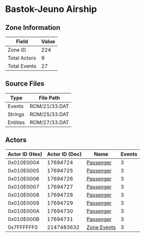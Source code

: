 # Bastok-Jeuno Airship

## Zone Information

| Field        |   Value |
|--------------|---------|
| Zone ID      |     224 |
| Total Actors |       9 |
| Total Events |      27 |

## Source Files

| Type     | File Path     |
|----------|---------------|
| Events   | ROM/21/33.DAT |
| Strings  | ROM/25/33.DAT |
| Entities | ROM/27/33.DAT |

## Actors

| Actor ID (Hex)   |   Actor ID (Dec) | Name                                       |   Events |
|------------------|------------------|--------------------------------------------|----------|
| 0x010E0004       |         17694724 | [Passenger](./17694724%20-%20Passenger.md) |        3 |
| 0x010E0005       |         17694725 | [Passenger](./17694725%20-%20Passenger.md) |        3 |
| 0x010E0006       |         17694726 | [Passenger](./17694726%20-%20Passenger.md) |        3 |
| 0x010E0007       |         17694727 | [Passenger](./17694727%20-%20Passenger.md) |        3 |
| 0x010E0008       |         17694728 | [Passenger](./17694728%20-%20Passenger.md) |        3 |
| 0x010E0009       |         17694729 | [Passenger](./17694729%20-%20Passenger.md) |        3 |
| 0x010E000A       |         17694730 | [Passenger](./17694730%20-%20Passenger.md) |        3 |
| 0x010E000B       |         17694731 | [Passenger](./17694731%20-%20Passenger.md) |        3 |
| 0x7FFFFFF0       |       2147483632 | [Zone Events](./Zone%20Events.md)          |        3 |